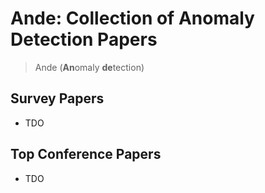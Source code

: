 # Ande: Collection of Anomaly Detection Papers
 > Ande (**An**omaly **de**tection) 
 
## Survey Papers

* TDO

## Top Conference Papers

* TDO
